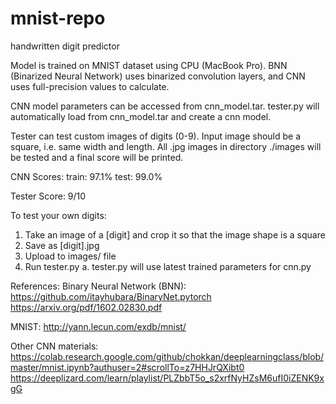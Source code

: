 # mnist-repo
handwritten digit predictor

Model is trained on MNIST dataset using CPU (MacBook Pro). BNN (Binarized Neural Network) uses binarized convolution layers, and CNN uses full-precision values to calculate.

CNN model parameters can be accessed from cnn_model.tar. tester.py will automatically load from cnn_model.tar and create a cnn model.

Tester can test custom images of digits (0-9). Input image should be a square, i.e. same width and length. All .jpg images in directory ./images will be tested and a final score will be printed.

CNN Scores:
    train: 97.1%
    test: 99.0%

Tester Score:
    9/10

To test your own digits:
1. Take an image of a [digit] and crop it so that the image shape is a square
2. Save as [digit].jpg
3. Upload to images/ file
4. Run tester.py
    a. tester.py will use latest trained parameters for cnn.py

References:
Binary Neural Network (BNN):
https://github.com/itayhubara/BinaryNet.pytorch
https://arxiv.org/pdf/1602.02830.pdf

MNIST:
http://yann.lecun.com/exdb/mnist/

Other CNN materials:
https://colab.research.google.com/github/chokkan/deeplearningclass/blob/master/mnist.ipynb?authuser=2#scrollTo=z7HHJrQXibt0
https://deeplizard.com/learn/playlist/PLZbbT5o_s2xrfNyHZsM6ufI0iZENK9xgG
